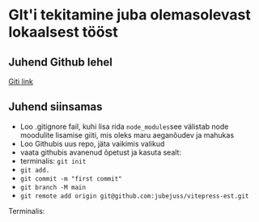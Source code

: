 # GIt'i tekitamine juba olemasolevast lokaalsest tööst

## Juhend Github lehel

[Giti link](https://docs.github.com/en/github/importing-your-projects-to-github/importing-source-code-to-github/adding-an-existing-project-to-github-using-the-command-line)

## Juhend siinsamas

- Loo .gitignore fail, kuhi lisa rida `node_modules`see välistab node moodulite lisamise giiti, mis oleks maru aeganõudev ja mahukas
- Loo Githubis uus repo, jäta vaikimis valikud
- vaata githubis avanenud õpetust ja kasuta sealt:
- terminalis: `git init`
- `git add. `
- `git commit -m "first commit"`
- `git branch -M main`
- `git remote add origin git@github.com:jubejuss/vitepress-est.git`

Terminalis:

```bash

```
